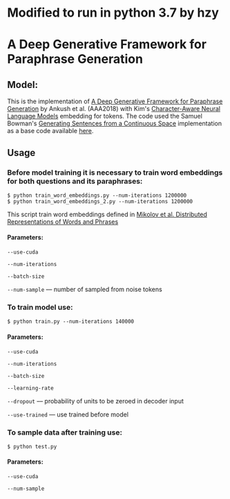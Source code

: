# Modified to run in python 3.7 by hzy

# A Deep Generative Framework for Paraphrase Generation

## Model:
This is the implementation of [A Deep Generative Framework for Paraphrase Generation](https://arxiv.org/pdf/1709.05074) by Ankush et al. (AAA2018) with Kim's [Character-Aware Neural Language Models](https://arxiv.org/abs/1508.06615) embedding for tokens. The code used the Samuel Bowman's [Generating Sentences from a Continuous Space](https://arxiv.org/abs/1511.06349#) implementation as a base code available [here](https://github.com/kefirski/pytorch_RVAE).



## Usage
### Before model training it is necessary to train word embeddings for both questions and its paraphrases:
```
$ python train_word_embeddings.py --num-iterations 1200000
$ python train_word_embeddings_2.py --num-iterations 1200000
```

This script train word embeddings defined in [Mikolov et al. Distributed Representations of Words and Phrases](https://arxiv.org/abs/1310.4546)

#### Parameters:
`--use-cuda`

`--num-iterations`

`--batch-size`

`--num-sample` –– number of sampled from noise tokens


### To train model use:
```
$ python train.py --num-iterations 140000
```

#### Parameters:
`--use-cuda`

`--num-iterations`

`--batch-size`

`--learning-rate`

`--dropout` –– probability of units to be zeroed in decoder input

`--use-trained` –– use trained before model

### To sample data after training use:
```
$ python test.py
```
#### Parameters:
`--use-cuda`

`--num-sample`

